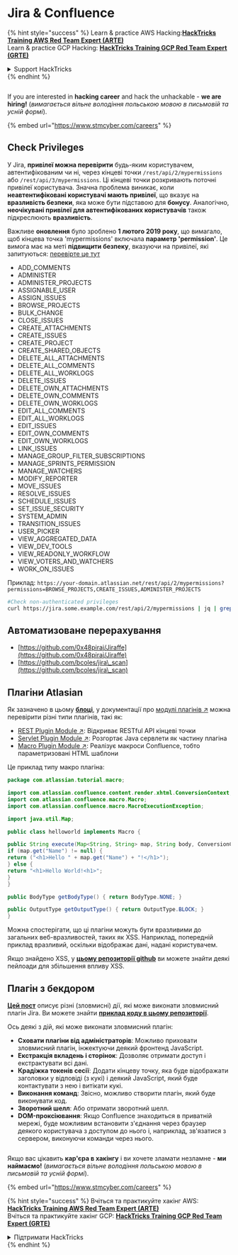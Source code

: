 # Jira & Confluence

{% hint style="success" %}
Learn & practice AWS Hacking:<img src="../../.gitbook/assets/arte.png" alt="" data-size="line">[**HackTricks Training AWS Red Team Expert (ARTE)**](https://training.hacktricks.xyz/courses/arte)<img src="../../.gitbook/assets/arte.png" alt="" data-size="line">\
Learn & practice GCP Hacking: <img src="../../.gitbook/assets/grte.png" alt="" data-size="line">[**HackTricks Training GCP Red Team Expert (GRTE)**<img src="../../.gitbook/assets/grte.png" alt="" data-size="line">](https://training.hacktricks.xyz/courses/grte)

<details>

<summary>Support HackTricks</summary>

* Check the [**subscription plans**](https://github.com/sponsors/carlospolop)!
* **Join the** 💬 [**Discord group**](https://discord.gg/hRep4RUj7f) or the [**telegram group**](https://t.me/peass) or **follow** us on **Twitter** 🐦 [**@hacktricks\_live**](https://twitter.com/hacktricks\_live)**.**
* **Share hacking tricks by submitting PRs to the** [**HackTricks**](https://github.com/carlospolop/hacktricks) and [**HackTricks Cloud**](https://github.com/carlospolop/hacktricks-cloud) github repos.

</details>
{% endhint %}

<figure><img src="../../.gitbook/assets/image (1) (1) (1) (1) (1) (1) (1) (1) (1) (1) (1).png" alt=""><figcaption></figcaption></figure>

If you are interested in **hacking career** and hack the unhackable - **we are hiring!** (_вимагається вільне володіння польською мовою в письмовій та усній формі_).

{% embed url="https://www.stmcyber.com/careers" %}

## Check Privileges

У Jira, **привілеї можна перевірити** будь-яким користувачем, автентифікованим чи ні, через кінцеві точки `/rest/api/2/mypermissions` або `/rest/api/3/mypermissions`. Ці кінцеві точки розкривають поточні привілеї користувача. Значна проблема виникає, коли **неавтентифіковані користувачі мають привілеї**, що вказує на **вразливість безпеки**, яка може бути підставою для **бонусу**. Аналогічно, **неочікувані привілеї для автентифікованих користувачів** також підкреслюють **вразливість**.

Важливе **оновлення** було зроблено **1 лютого 2019 року**, що вимагало, щоб кінцева точка 'mypermissions' включала **параметр 'permission'**. Це вимога має на меті **підвищити безпеку**, вказуючи на привілеї, які запитуються: [перевірте це тут](https://developer.atlassian.com/cloud/jira/platform/change-notice-get-my-permissions-requires-permissions-query-parameter/#change-notice---get-my-permissions-resource-will-require-a-permissions-query-parameter)

* ADD\_COMMENTS
* ADMINISTER
* ADMINISTER\_PROJECTS
* ASSIGNABLE\_USER
* ASSIGN\_ISSUES
* BROWSE\_PROJECTS
* BULK\_CHANGE
* CLOSE\_ISSUES
* CREATE\_ATTACHMENTS
* CREATE\_ISSUES
* CREATE\_PROJECT
* CREATE\_SHARED\_OBJECTS
* DELETE\_ALL\_ATTACHMENTS
* DELETE\_ALL\_COMMENTS
* DELETE\_ALL\_WORKLOGS
* DELETE\_ISSUES
* DELETE\_OWN\_ATTACHMENTS
* DELETE\_OWN\_COMMENTS
* DELETE\_OWN\_WORKLOGS
* EDIT\_ALL\_COMMENTS
* EDIT\_ALL\_WORKLOGS
* EDIT\_ISSUES
* EDIT\_OWN\_COMMENTS
* EDIT\_OWN\_WORKLOGS
* LINK\_ISSUES
* MANAGE\_GROUP\_FILTER\_SUBSCRIPTIONS
* MANAGE\_SPRINTS\_PERMISSION
* MANAGE\_WATCHERS
* MODIFY\_REPORTER
* MOVE\_ISSUES
* RESOLVE\_ISSUES
* SCHEDULE\_ISSUES
* SET\_ISSUE\_SECURITY
* SYSTEM\_ADMIN
* TRANSITION\_ISSUES
* USER\_PICKER
* VIEW\_AGGREGATED\_DATA
* VIEW\_DEV\_TOOLS
* VIEW\_READONLY\_WORKFLOW
* VIEW\_VOTERS\_AND\_WATCHERS
* WORK\_ON\_ISSUES

Приклад: `https://your-domain.atlassian.net/rest/api/2/mypermissions?permissions=BROWSE_PROJECTS,CREATE_ISSUES,ADMINISTER_PROJECTS`
```bash
#Check non-authenticated privileges
curl https://jira.some.example.com/rest/api/2/mypermissions | jq | grep -iB6 '"havePermission": true'
```
## Автоматизоване перерахування

* [https://github.com/0x48piraj/Jiraffe](https://github.com/0x48piraj/Jiraffe)
* [https://github.com/bcoles/jira\_scan](https://github.com/bcoles/jira\_scan)

## Плагіни Atlasian

Як зазначено в цьому [**блоці**](https://cyllective.com/blog/posts/atlassian-audit-plugins), у документації про [модулі плагінів ↗](https://developer.atlassian.com/server/framework/atlassian-sdk/plugin-modules/) можна перевірити різні типи плагінів, такі як:

* [REST Plugin Module ↗](https://developer.atlassian.com/server/framework/atlassian-sdk/rest-plugin-module): Відкриває RESTful API кінцеві точки
* [Servlet Plugin Module ↗](https://developer.atlassian.com/server/framework/atlassian-sdk/servlet-plugin-module/): Розгортає Java сервлети як частину плагіна
* [Macro Plugin Module ↗](https://developer.atlassian.com/server/confluence/macro-module/): Реалізує макроси Confluence, тобто параметризовані HTML шаблони

Це приклад типу макро плагіна:
```java
package com.atlassian.tutorial.macro;

import com.atlassian.confluence.content.render.xhtml.ConversionContext;
import com.atlassian.confluence.macro.Macro;
import com.atlassian.confluence.macro.MacroExecutionException;

import java.util.Map;

public class helloworld implements Macro {

public String execute(Map<String, String> map, String body, ConversionContext conversionContext) throws MacroExecutionException {
if (map.get("Name") != null) {
return ("<h1>Hello " + map.get("Name") + "!</h1>");
} else {
return "<h1>Hello World!<h1>";
}
}

public BodyType getBodyType() { return BodyType.NONE; }

public OutputType getOutputType() { return OutputType.BLOCK; }
}
```
Можна спостерігати, що ці плагіни можуть бути вразливими до загальних веб-вразливостей, таких як XSS. Наприклад, попередній приклад вразливий, оскільки відображає дані, надані користувачем.&#x20;

Якщо знайдено XSS, у [**цьому репозиторії github**](https://github.com/cyllective/XSS-Payloads/tree/main/Confluence) ви можете знайти деякі пейлоади для збільшення впливу XSS.

## Плагін з бекдором

[**Цей пост**](https://cyllective.com/blog/posts/atlassian-malicious-plugin) описує різні (зловмисні) дії, які може виконати зловмисний плагін Jira. Ви можете знайти [**приклад коду в цьому репозиторії**](https://github.com/cyllective/malfluence).

Ось деякі з дій, які може виконати зловмисний плагін:

* **Сховати плагіни від адміністраторів**: Можливо приховати зловмисний плагін, інжектуючи деякий фронтенд JavaScript.
* **Екстракція вкладень і сторінок**: Дозволяє отримати доступ і екстрактувати всі дані.
* **Крадіжка токенів сесії**: Додати кінцеву точку, яка буде відображати заголовки у відповіді (з кукі) і деякий JavaScript, який буде контактувати з нею і витікати кукі.
* **Виконання команд**: Звісно, можливо створити плагін, який буде виконувати код.
* **Зворотний шелл**: Або отримати зворотний шелл.
* **DOM-проксіювання**: Якщо Confluence знаходиться в приватній мережі, буде можливим встановити з'єднання через браузер деякого користувача з доступом до нього і, наприклад, зв'язатися з сервером, виконуючи команди через нього.

<figure><img src="../../.gitbook/assets/image (1) (1) (1) (1) (1) (1) (1) (1) (1) (1) (1).png" alt=""><figcaption></figcaption></figure>

Якщо вас цікавить **кар'єра в хакінгу** і ви хочете зламати незламне - **ми наймаємо!** (_вимагається вільне володіння польською мовою в письмовій та усній формі_).

{% embed url="https://www.stmcyber.com/careers" %}

{% hint style="success" %}
Вчіться та практикуйте хакінг AWS:<img src="../../.gitbook/assets/arte.png" alt="" data-size="line">[**HackTricks Training AWS Red Team Expert (ARTE)**](https://training.hacktricks.xyz/courses/arte)<img src="../../.gitbook/assets/arte.png" alt="" data-size="line">\
Вчіться та практикуйте хакінг GCP: <img src="../../.gitbook/assets/grte.png" alt="" data-size="line">[**HackTricks Training GCP Red Team Expert (GRTE)**<img src="../../.gitbook/assets/grte.png" alt="" data-size="line">](https://training.hacktricks.xyz/courses/grte)

<details>

<summary>Підтримати HackTricks</summary>

* Перевірте [**плани підписки**](https://github.com/sponsors/carlospolop)!
* **Приєднуйтесь до** 💬 [**групи Discord**](https://discord.gg/hRep4RUj7f) або [**групи Telegram**](https://t.me/peass) або **слідкуйте** за нами в **Twitter** 🐦 [**@hacktricks\_live**](https://twitter.com/hacktricks\_live)**.**
* **Діліться хакерськими трюками, надсилаючи PR до** [**HackTricks**](https://github.com/carlospolop/hacktricks) та [**HackTricks Cloud**](https://github.com/carlospolop/hacktricks-cloud) репозиторіїв на github.

</details>
{% endhint %}
